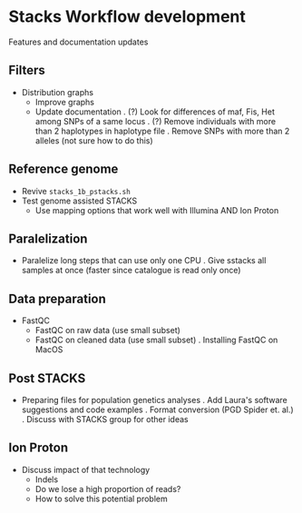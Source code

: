 # Stacks Workflow development
Features and documentation updates

## Filters
* Distribution graphs
  - Improve graphs
  - Update documentation
. (?) Look for differences of maf, Fis, Het among SNPs of a same locus
. (?) Remove individuals with more than 2 haplotypes in haplotype file
. Remove SNPs with more than 2 alleles (not sure how to do this)

## Reference genome
* Revive `stacks_1b_pstacks.sh`
* Test genome assisted STACKS
  - Use mapping options that work well with Illumina AND Ion Proton

## Paralelization
- Paralelize long steps that can use only one CPU
. Give sstacks all samples at once (faster since catalogue is read only once)

## Data preparation
* FastQC
  - FastQC on raw data (use small subset)
  - FastQC on cleaned data (use small subset)
  . Installing FastQC on MacOS

## Post STACKS
* Preparing files for population genetics analyses
. Add Laura's software suggestions and code examples
. Format conversion (PGD Spider et. al.)
. Discuss with STACKS group for other ideas

## Ion Proton
* Discuss impact of that technology
  - Indels
  - Do we lose a high proportion of reads?
  - How to solve this potential problem

